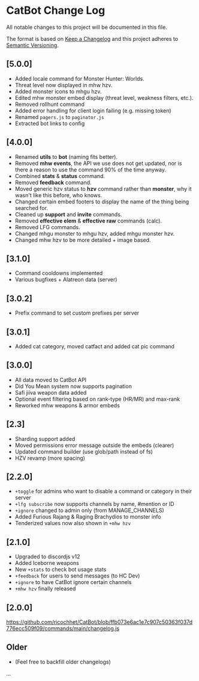 
# CatBot Change Log

All notable changes to this project will be documented in this file.

The format is based on [Keep a Changelog](http://keepachangelog.com/)
and this project adheres to [Semantic Versioning](http://semver.org/).

## [5.0.0]

- Added locale command for Monster Hunter: Worlds.
- Threat level now displayed in mhw hzv.
- Added monster icons to mhgu hzv.
- Edited mhw monster embed display (threat level, weakness filters, etc.).
- Removed rollhunt command
- Added error handling for client login failing (e.g. missing token)
- Renamed `pagers.js` to `paginator.js`
- Extracted bot links to config
  
## [4.0.0]

- Renamed **utils** to **bot** (naming fits better).
- Removed **mhw events**, the API we use does not get updated, nor is there a reason to use the command 90% of the time anyway. 
- Combined **stats** & **status** command.
- Removed **feedback** command.
- Moved generic hzv status to **hzv** command rather than **monster**, why it wasn't like this before, who knows.
- Changed certain embed footers to display the name of the thing being searched for. 
- Cleaned up **support** and **invite** commands.
- Removed **effective elem** & **effective raw** commands (calc). 
- Removed LFG commands.
- Changed mhgu monster to mhgu hzv, added mhgu monster hzv.
- Changed mhw hzv to be more detailed + image based.

## [3.1.0]

- Command cooldowns implemented
- Various bugfixes + Alatreon data (server)

## [3.0.2]

- Prefix command to set custom prefixes per server

## [3.0.1]

- Added cat category, moved catfact and added cat pic command

## [3.0.0]

- All data moved to CatBot API
- Did You Mean system now supports pagination
- Safi jiiva weapon data added
- Optional event filtering based on rank-type (HR/MR) and max-rank
- Reworked mhw weapons & armor embeds

## [2.3]

- Sharding support added
- Moved permissions error message outside the embeds (clearer)
- Updated command builder (use glob/path instead of fs)
- HZV revamp (more spacing)

## [2.2.0]

- `+toggle` for admins who want to disable a command or category in their server
- `+lfg subscribe` now supports channels by name, #mention or ID
- `+ignore` changed to admin only (from MANAGE_CHANNELS)
- Added Furious Rajang & Raging Brachydios to monster info
- Tenderized values now also shown in `+mhw hzv`

## [2.1.0]
  
- Upgraded to discordjs v12
- Added Iceborne weapons
- New `+stats` to check bot usage stats
- `+feedback` for users to send messages (to HC Dev)
- `+ignore` to have CatBot ignore certain channels
- `+mhw hzv` finally released

## [2.0.0]

https://github.com/ricochhet/CatBot/blob/ffb073e6ac1e7c907c50363f037d776ecc509f09/commands/main/changelog.js

## Older

- (Feel free to backfill older changelogs)

...
